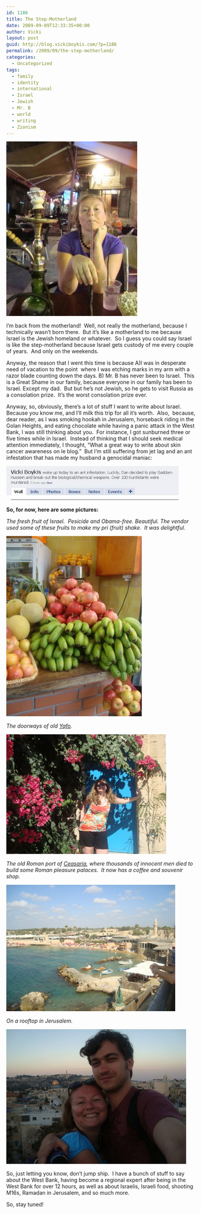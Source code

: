 ```yaml
---
id: 1186
title: The Step-Motherland
date: 2009-09-09T12:33:35+00:00
author: Vicki
layout: post
guid: http://blog.vickiboykis.com/?p=1186
permalink: /2009/09/the-step-motherland/
categories:
  - Uncategorized
tags:
  - family
  - identity
  - international
  - Israel
  - Jewish
  - Mr. B
  - world
  - writing
  - Zionism
---
```

[<img class="aligncenter size-full wp-image-1198" title="DSC02496" src="https://raw.githubusercontent.com/veekaybee/wlb/gh-pages/assets/images/2009/09/DSC02496.JPG" alt="DSC02496" width="348" height="464" />](https://raw.githubusercontent.com/veekaybee/wlb/gh-pages/assets/images/2009/09/DSC02496.JPG)

I&#8217;m back from the motherland!  Well, not really the motherland, because I technically wasn&#8217;t born there.  But it&#8217;s like a motherland to me because Israel is the Jewish homeland or whatever.  So I guess you could say Israel is like the step-motherland because Israel gets custody of me every couple of years.  And only on the weekends.

Anyway, the reason that I went this time is because A)I was in desperate need of vacation to the point  where I was etching marks in my arm with a razor blade counting down the days. B) Mr. B has never been to Israel.  This is a Great Shame in our family, because everyone in our family has been to Israel. Except my dad.  But but he&#8217;s not Jewish, so he gets to visit Russia as a consolation prize.  It&#8217;s the worst consolation prize ever.

Anyway, so, obviously, there&#8217;s a lot of stuff I want to write about Israel. Because you know me, and I&#8217;ll milk this trip for all it&#8217;s worth.  Also,  because, dear reader, as I was smoking hookah in Jerusalem, horseback riding in the Golan Heights, and eating chocolate while having a panic attack in the West Bank, I was still thinking about you.  For instance, I got sunburned three or five times while in Israel.  Instead of thinking that I should seek medical attention immediately, I thought, &#8220;What a great way to write about skin cancer awareness on le blog.&#8221;  But I&#8217;m still suffering from jet lag and an ant infestation that has made my husband a genocidal maniac:

[<img class="aligncenter size-full wp-image-1203" title="kurd" src="https://raw.githubusercontent.com/veekaybee/wlb/gh-pages/assets/images/2009/09/kurd1.JPG" alt="kurd" width="458" height="90" />](https://raw.githubusercontent.com/veekaybee/wlb/gh-pages/assets/images/2009/09/kurd1.JPG)

**So, for now, here are some pictures:**

_The fresh fruit of Israel.  Pesicide and Obama-free. Beautiful. The vendor used some of these fruits to make my pri (fruit) shake.  It was delightful._ 

[<img class="aligncenter size-full wp-image-1192" title="DSC02252" src="https://raw.githubusercontent.com/veekaybee/wlb/gh-pages/assets/images/2009/09/DSC02252.JPG" alt="DSC02252" width="360" height="479" />](https://raw.githubusercontent.com/veekaybee/wlb/gh-pages/assets/images/2009/09/DSC02252.JPG)

_The doorways of old [Yafo](http://en.wikipedia.org/wiki/Jaffa)._ 

[<img class="aligncenter size-full wp-image-1194" title="DSC02286" src="https://raw.githubusercontent.com/veekaybee/wlb/gh-pages/assets/images/2009/09/DSC02286.JPG" alt="DSC02286" width="425" height="318" />](https://raw.githubusercontent.com/veekaybee/wlb/gh-pages/assets/images/2009/09/DSC02286.JPG)

_The old Roman port of [Ceasaria](http://en.wikipedia.org/wiki/Caesarea), where thousands of innocent men died to build some Roman pleasure palaces.  It now has a coffee and souvenir shop._ 

[<img class="aligncenter size-full wp-image-1196" title="DSC02325" src="https://raw.githubusercontent.com/veekaybee/wlb/gh-pages/assets/images/2009/09/DSC023251.JPG" alt="DSC02325" width="449" height="336" />](https://raw.githubusercontent.com/veekaybee/wlb/gh-pages/assets/images/2009/09/DSC023251.JPG)

_On a rooftop in Jerusalem._ 

[<img class="aligncenter size-full wp-image-1197" title="DSC02365" src="https://raw.githubusercontent.com/veekaybee/wlb/gh-pages/assets/images/2009/09/DSC02365.JPG" alt="DSC02365" width="478" height="358" />](https://raw.githubusercontent.com/veekaybee/wlb/gh-pages/assets/images/2009/09/DSC02365.JPG)

So, just letting you know, don&#8217;t jump ship.  I have a bunch of stuff to say about the West Bank, having become a regional expert after being in the West Bank for over 12 hours, as well as about Israelis, Israeli food, shooting M16s, Ramadan in Jerusalem, and so much more.

So, stay tuned!